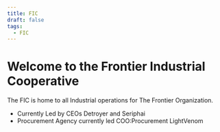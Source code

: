 ```yaml
---
title: FIC
draft: false
tags:
  - FIC
---
```

# Welcome to the Frontier Industrial Cooperative
The FIC is home to all Industrial operations for The Frontier Organization. 
- Currently Led by CEOs Detroyer and Seriphai
- Procurement Agency currently led COO:Procurement LightVenom